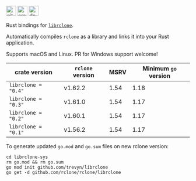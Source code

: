 [<img alt="github" src="https://img.shields.io/badge/github-trevyn/librclone-663399?style=for-the-badge&labelColor=555555&logo=github" height="27">](https://github.com/trevyn/librclone)
[<img alt="crates.io" src="https://img.shields.io/crates/v/librclone.svg?style=for-the-badge&color=ffc833&logo=rust" height="27">](https://crates.io/crates/librclone)
[<img alt="docs.rs" src="https://img.shields.io/badge/docs.rs-librclone-353535?style=for-the-badge&labelColor=555555&logo=docs.rs" height="27">](https://docs.rs/librclone)

Rust bindings for [`librclone`](https://github.com/rclone/rclone/tree/master/librclone).

Automatically compiles `rclone` as a library and links it into your Rust application.

Supports macOS and Linux. PR for Windows support welcome!

| crate version       | `rclone` version | MSRV | Minimum `go` version |
| ------------------- | ---------------- | ---- | -------------------- |
| `librclone = "0.4"` | v1.62.2          | 1.54 | 1.18                 |
| `librclone = "0.3"` | v1.61.0          | 1.54 | 1.17                 |
| `librclone = "0.2"` | v1.60.1          | 1.54 | 1.17                 |
| `librclone = "0.1"` | v1.56.2          | 1.54 | 1.17                 |

To generate updated `go.mod` and `go.sum` files on new rclone version:

```ignore
cd librclone-sys
rm go.mod && rm go.sum
go mod init github.com/trevyn/librclone
go get -d github.com/rclone/rclone/librclone
```
